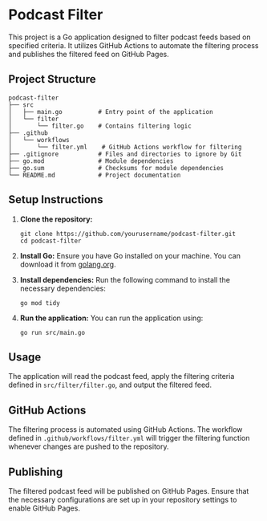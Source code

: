 # Podcast Filter

This project is a Go application designed to filter podcast feeds based on specified criteria. It utilizes GitHub Actions to automate the filtering process and publishes the filtered feed on GitHub Pages.

## Project Structure

```
podcast-filter
├── src
│   ├── main.go          # Entry point of the application
│   └── filter
│       └── filter.go    # Contains filtering logic
├── .github
│   └── workflows
│       └── filter.yml    # GitHub Actions workflow for filtering
├── .gitignore           # Files and directories to ignore by Git
├── go.mod               # Module dependencies
├── go.sum               # Checksums for module dependencies
└── README.md            # Project documentation
```

## Setup Instructions

1. **Clone the repository:**
   ```
   git clone https://github.com/yourusername/podcast-filter.git
   cd podcast-filter
   ```

2. **Install Go:**
   Ensure you have Go installed on your machine. You can download it from [golang.org](https://golang.org/dl/).

3. **Install dependencies:**
   Run the following command to install the necessary dependencies:
   ```
   go mod tidy
   ```

4. **Run the application:**
   You can run the application using:
   ```
   go run src/main.go
   ```

## Usage

The application will read the podcast feed, apply the filtering criteria defined in `src/filter/filter.go`, and output the filtered feed.

## GitHub Actions

The filtering process is automated using GitHub Actions. The workflow defined in `.github/workflows/filter.yml` will trigger the filtering function whenever changes are pushed to the repository.

## Publishing

The filtered podcast feed will be published on GitHub Pages. Ensure that the necessary configurations are set up in your repository settings to enable GitHub Pages.